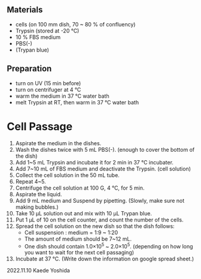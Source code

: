 ## Materials
- cells (on 100 mm dish, 70 ~ 80 % of confluency)
- Trypsin (stored at -20 °C)
- 10 % FBS medium
- PBS(-)
- (Trypan blue)

## Preparation
- turn on UV (15 min before)
- turn on centrifuger at 4 °C
- warm the medium in 37 °C water bath
- melt Trypsin at RT, then warm in 37 °C water bath

# Cell Passage
1. Aspirate the medium in the dishes.
2. Wash the dishes twice with 5 mL PBS(-). (enough to cover the bottom of the dish)
3. Add 1~5 mL Trypsin and incubate it for 2 min in 37 °C incubater.
4. Add 7~10 mL of FBS medium and deactivate the Trypsin. (cell solution)
5. Collect the cell solution in the 50 mL tube.
6. Repeat 4~5.
7. Centrifuge the cell solution at 100 G, 4 °C, for 5 min.
8. Aspirate the liquid.
9. Add 9 mL medium and Suspend by pipetting. (Slowly, make sure not making bubbles.)
10. Take 10 µL solution out and mix with 10 µL Trypan blue.
11. Put 1 µL of 10 on the cell counter, and count the number of the cells.
12. Spread the cell solution on the new dish so that the dish follows:
      - Cell suspension : medium = 1:9 ~ 1:20
      - The amount of medium should be 7~12 mL.
      - One dish should contain 1.0×10<sup>5</sup> ~ 2.0×10<sup>5</sup>. (depending on how long you want to wait for the next cell passaging)
13. Incubate at 37 °C. (Write down the information on google spread sheet.)





2022.11.10 Kaede Yoshida

